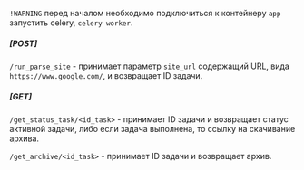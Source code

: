 `!WARNING` перед началом необходимо подключиться к контейнеру `app` запустить celery, `celery worker`.

##### [POST]

`/run_parse_site` - принимает параметр `site_url` содержащий URL, вида `https://www.google.com/`, и возвращает ID задачи.

##### [GET]
`/get_status_task/<id_task>` - принимает ID задачи и возвращает статус активной задачи, либо если задача выполнена, то ссылку на скачивание архива.

`/get_archive/<id_task>` - принимает ID задачи и возвращает архив.
